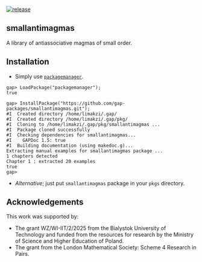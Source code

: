 [![release](https://github.com/gap-packages/smallantimagmas/actions/workflows/release-bump.yml/badge.svg)](https://github.com/gap-packages/smallantimagmas/actions/workflows/release-bump.yml)

## smallantimagmas

A library of antiassociative magmas of small order.


## Installation

* Simply use [`packagemanager`][gap-pkg-packagemanager-homepage].

```
gap> LoadPackage("packagemanager");
true

gap> InstallPackage("https://github.com/gap-packages/smallantimagmas.git");
#I  Created directory /home/limakzi/.gap/
#I  Created directory /home/limakzi/.gap/pkg/
#I  Cloning to /home/limakzi/.gap/pkg/smallantimagmas ...
#I  Package cloned successfully
#I  Checking dependencies for smallantimagmas...
#I    GAPDoc 1.5: true
#I  Building documentation (using makedoc.g)...
Extracting manual examples for smallantimagmas package ...
1 chapters detected
Chapter 1 : extracted 20 examples
true
gap> 
```

* _Alternative_; just put `smallantimagmas` package in your `pkgs` directory.

## Acknowledgements

This work was supported by: 
* The grant WZ/WI-IIT/2/2025 from the Bialystok University of Technology and funded from the resources for research by the Ministry of Science and Higher Education of Poland.
* The grant from the London Mathematical Society: Scheme 4 Research in Pairs.


[gap-pkg-packagemanager-homepage]: https://github.com/gap-packages/PackageManager
